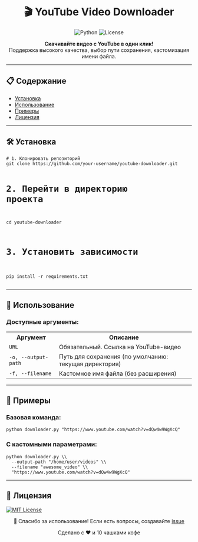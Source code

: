 <h1 align="center">🎬 YouTube Video Downloader</h1>

<p align="center">
  <img src="https://img.shields.io/badge/Python-3.7%2B-blue?logo=python&logoColor=white" alt="Python">
  <img src="https://img.shields.io/badge/License-MIT-green?logo=git" alt="License">
</p>

<div align="center">
  <strong>Скачивайте видео с YouTube в один клик!</strong><br>
  Поддержка высокого качества, выбор пути сохранения, кастомизация имени файла.
</div>

---

<!-- Оглавление -->
<h2>📋 Содержание</h2>
<ul>
  <li><a href="#установка">Установка</a></li>
  <li><a href="#использование">Использование</a></li>
  <li><a href="#примеры">Примеры</a></li>
  <li><a href="#лицензия">Лицензия</a></li>
</ul>

---

<!-- Установка -->
<h2 id="установка">🛠 Установка</h2>
<pre>
<code># 1. Клонировать репозиторий
git clone https://github.com/your-username/youtube-downloader.git

# 2. Перейти в директорию проекта
cd youtube-downloader

# 3. Установить зависимости
pip install -r requirements.txt</code>
</pre>

---

<!-- Использование -->
<h2 id="использование">🚀 Использование</h2>
<div>
  <h3>Доступные аргументы:</h3>
  <table>
    <tr>
      <th>Аргумент</th>
      <th>Описание</th>
    </tr>
    <tr>
      <td><code>URL</code></td>
      <td>Обязательный. Ссылка на YouTube-видео</td>
    </tr>
    <tr>
      <td><code>-o, --output-path</code></td>
      <td>Путь для сохранения (по умолчанию: текущая директория)</td>
    </tr>
    <tr>
      <td><code>-f, --filename</code></td>
      <td>Кастомное имя файла (без расширения)</td>
    </tr>
  </table>
</div>

---

<!-- Примеры -->
<h2 id="примеры">📂 Примеры</h2>
<h3>Базовая команда:</h3>
<pre>
<code>python downloader.py "https://www.youtube.com/watch?v=dQw4w9WgXcQ"</code>
</pre>

<h3>С кастомными параметрами:</h3>
<pre>
<code>python downloader.py \\
  --output-path "/home/user/videos" \\
  --filename "awesome_video" \\
  "https://www.youtube.com/watch?v=dQw4w9WgXcQ"</code>
</pre>

---

<!-- Лицензия -->
<h2 id="лицензия">📜 Лицензия</h2>
<p>
  <a href="LICENSE">
    <img src="https://img.shields.io/badge/License-MIT-blue?style=flat-square" alt="MIT License">
  </a>
</p>

<div align="center">
  <p>🎉 Спасибо за использование! Если есть вопросы, создавайте <a href="https://github.com/your-username/youtube-downloader/issues">issue</a></p>
  <p>Сделано с ❤️ и 10 чашками кофе</p>
</div>
